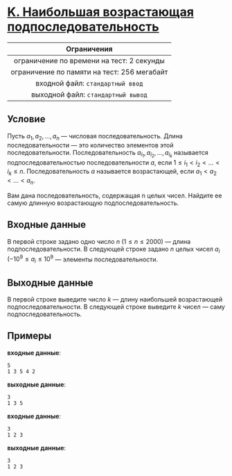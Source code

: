 # [K. Наибольшая возрастающая подпоследовательность](K.java)

| Ограничения                                 |
|:-------------------------------------------:|
| ограничение по времени на тест: 2 секунды   |
| ограничение по памяти на тест: 256 мегабайт |
| входной файл: `стандартный ввод`            |
| выходной файл: `стандартный вывод`          |

## Условие

Пусть $a_{1}, a_{2}, \ldots, a_{n}$ — числовая последовательность. Длина последовательности — это количество элементов этой последовательности. Последовательность $a_{i_{1}}, a_{i_{2}}, \ldots, a_{i_{k}}$ называется подпоследовательностью последовательности $a$, если $1 \leqslant i_{1} < i_{2} < \ldots < i_{k} \leqslant n$. Последовательность $a$ называется возрастающей, если $a_{1} < a_{2} < \ldots < a_{n}$.

Вам дана последовательность, содержащая n целых чисел. Найдите ее самую длинную возрастающую подпоследовательность.

## Входные данные

В первой строке задано одно число $n$ $(1 \leqslant n \leqslant 2000)$ — длина подпоследовательности. В следующей строке задано $n$ целых чисел $a_{i}$ $(-10^{9} \leqslant a_{i} \leqslant 10^{9}$ — элементы последовательности.

## Выходные данные

В первой строке выведите число $k$ — длину наибольшей возрастающей подпоследовательности. В следующей строке выведите $k$ чисел — саму подпоследовательность.

## Примеры

**входные данные**:

```text
5
1 3 5 4 2
```

**выходные данные**:

```text
3
1 3 5
```

**входные данные**:

```text
3
1 2 3
```

**выходные данные**:

```text
3
1 2 3
```

